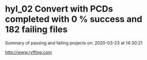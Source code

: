 # hyl_02 Convert with PCDs completed with 0 % success and 182 failing files

Summary of passing and failing projects on: 2020-03-23 at 14:30:21

http://www.ryffine.com

